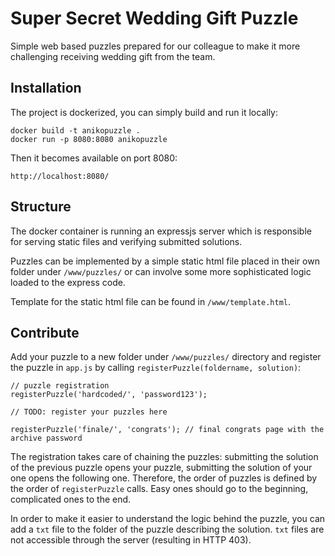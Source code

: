 Super Secret Wedding Gift Puzzle
===========================

Simple web based puzzles prepared for our colleague to make it more challenging receiving wedding gift from the team.

Installation
---------
The project is dockerized, you can simply build and run it locally:

    docker build -t anikopuzzle .
    docker run -p 8080:8080 anikopuzzle

Then it becomes available on port 8080:
    
    http://localhost:8080/


Structure
---------
The docker container is running an expressjs server which is responsible for serving static files and verifying submitted solutions.

Puzzles can be implemented by a simple static html file placed in their own folder under `/www/puzzles/` or can involve some more sophisticated logic loaded to the express code. 

Template for the static html file can be found in `/www/template.html`.

Contribute
----------

Add your puzzle to a new folder under `/www/puzzles/` directory and register the puzzle in `app.js` by calling `registerPuzzle(foldername, solution)`:

    // puzzle registration
    registerPuzzle('hardcoded/', 'password123');
    
    // TODO: register your puzzles here
    
    registerPuzzle('finale/', 'congrats'); // final congrats page with the archive password

The registration takes care of chaining the puzzles: submitting the solution of the previous puzzle opens your puzzle, submitting the solution of your one opens the following one. Therefore, the order of puzzles is defined by the order of `registerPuzzle` calls. Easy ones should go to the beginning, complicated ones to the end.

In order to make it easier to understand the logic behind the puzzle, you can add a `txt` file to the folder of the puzzle describing the solution. `txt` files are not accessible through the server (resulting in HTTP 403).

